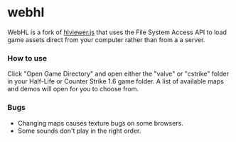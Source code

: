 # webhl

WebHL is a fork of [hlviewer.js](https://github.com/skyrim/hlviewer.js) that uses the File System Access API to load game assets direct from your computer rather than from a a server.

### How to use

Click "Open Game Directory" and open either the "valve" or "cstrike" folder in your Half-Life or Counter Strike 1.6 game folder. A list of available maps and demos will open for you to choose from.

### Bugs

 - Changing maps causes texture bugs on some browsers.
 - Some sounds don't play in the right order.

